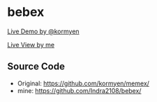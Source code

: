 # bebex
[Live Demo by @kormyen](https://kormyen.github.io/memex/)

[Live View by me](https://indrdmr.online/bebex/)

## Source Code

- Original: https://github.com/kormyen/memex/
- mine: https://github.com/Indra2108/bebex/